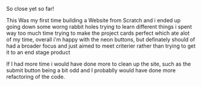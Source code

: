 So close yet so far!

This Was my first time building a Website from Scratch and i ended up going down some worng rabbit holes trying to learn different things i spent way too much time trying to make the project cards perfect which ate alot of my time, overall i'm happy with the neon buttons, but definately should of had a broader focus and just aimed to meet criterier rather than trying to get it to an end stage product

If I had more time i would have done more to clean up the site, such as the submit button being a bit odd and I probablly would have done more refactoring of the code.
